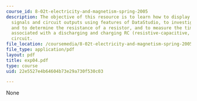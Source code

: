 ```yaml
---
course_id: 8-02t-electricity-and-magnetism-spring-2005
description: The objective of this resource is to learn how to display and interpret
  signals and circuit outputs using features of DataStudio, to investigate Ohm?s Law
  and to determine the resistance of a resistor, and to measure the time constants
  associated with a discharging and charging RC (resistive-capacitive, or resistor-capacitor)
  circuit.
file_location: /coursemedia/8-02t-electricity-and-magnetism-spring-2005/22e5527e4b64604b73e29a730f530c03_exp04.pdf
file_type: application/pdf
layout: pdf
title: exp04.pdf
type: course
uid: 22e5527e4b64604b73e29a730f530c03

---
```

None